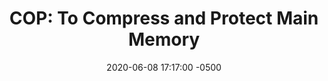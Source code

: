 ---
layout: paper-summary
title:  "COP: To Compress and Protect Main Memory"
date:   2020-06-08 17:17:00 -0500
categories: paper
paper_title: "COP: To Compress and Protect Main Memory"
paper_link: https://dl.acm.org/doi/10.1145/2872887.2750377
paper_keyword: COP; Memory Compression; ECC
paper_year: ISCA 2015
rw_set:
htm_cd:
htm_cr:
version_mgmt:
---